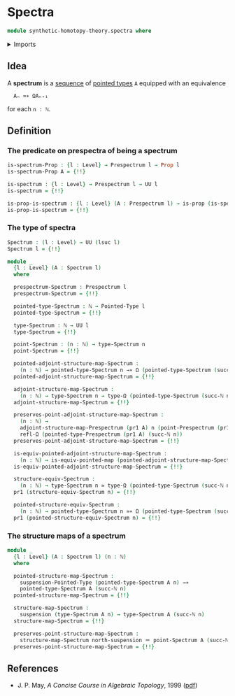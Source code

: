 # Spectra

```agda
module synthetic-homotopy-theory.spectra where
```

<details><summary>Imports</summary>

```agda
open import elementary-number-theory.natural-numbers

open import foundation.dependent-pair-types
open import foundation.equivalences
open import foundation.function-types
open import foundation.identity-types
open import foundation.propositions
open import foundation.universe-levels

open import structured-types.pointed-equivalences
open import structured-types.pointed-maps
open import structured-types.pointed-types

open import synthetic-homotopy-theory.loop-spaces
open import synthetic-homotopy-theory.prespectra
open import synthetic-homotopy-theory.suspensions-of-pointed-types
open import synthetic-homotopy-theory.suspensions-of-types
```

</details>

## Idea

A **spectrum** is a [sequence](foundation.sequences.md) of
[pointed types](structured-types.pointed-types.md) `A` equipped with an
equivalence

```text
  Aₙ ≃∗ ΩAₙ₊₁
```

for each `n : ℕ`.

## Definition

### The predicate on prespectra of being a spectrum

```agda
is-spectrum-Prop : {l : Level} → Prespectrum l → Prop l
is-spectrum-Prop A = {!!}

is-spectrum : {l : Level} → Prespectrum l → UU l
is-spectrum = {!!}

is-prop-is-spectrum : {l : Level} (A : Prespectrum l) → is-prop (is-spectrum A)
is-prop-is-spectrum = {!!}
```

### The type of spectra

```agda
Spectrum : (l : Level) → UU (lsuc l)
Spectrum l = {!!}

module _
  {l : Level} (A : Spectrum l)
  where

  prespectrum-Spectrum : Prespectrum l
  prespectrum-Spectrum = {!!}

  pointed-type-Spectrum : ℕ → Pointed-Type l
  pointed-type-Spectrum = {!!}

  type-Spectrum : ℕ → UU l
  type-Spectrum = {!!}

  point-Spectrum : (n : ℕ) → type-Spectrum n
  point-Spectrum = {!!}

  pointed-adjoint-structure-map-Spectrum :
    (n : ℕ) → pointed-type-Spectrum n →∗ Ω (pointed-type-Spectrum (succ-ℕ n))
  pointed-adjoint-structure-map-Spectrum = {!!}

  adjoint-structure-map-Spectrum :
    (n : ℕ) → type-Spectrum n → type-Ω (pointed-type-Spectrum (succ-ℕ n))
  adjoint-structure-map-Spectrum = {!!}

  preserves-point-adjoint-structure-map-Spectrum :
    (n : ℕ) →
    adjoint-structure-map-Prespectrum (pr1 A) n (point-Prespectrum (pr1 A) n) ＝
    refl-Ω (pointed-type-Prespectrum (pr1 A) (succ-ℕ n))
  preserves-point-adjoint-structure-map-Spectrum = {!!}

  is-equiv-pointed-adjoint-structure-map-Spectrum :
    (n : ℕ) → is-equiv-pointed-map (pointed-adjoint-structure-map-Spectrum n)
  is-equiv-pointed-adjoint-structure-map-Spectrum = {!!}

  structure-equiv-Spectrum :
    (n : ℕ) → type-Spectrum n ≃ type-Ω (pointed-type-Spectrum (succ-ℕ n))
  pr1 (structure-equiv-Spectrum n) = {!!}

  pointed-structure-equiv-Spectrum :
    (n : ℕ) → pointed-type-Spectrum n ≃∗ Ω (pointed-type-Spectrum (succ-ℕ n))
  pr1 (pointed-structure-equiv-Spectrum n) = {!!}
```

### The structure maps of a spectrum

```agda
module _
  {l : Level} (A : Spectrum l) (n : ℕ)
  where

  pointed-structure-map-Spectrum :
    suspension-Pointed-Type (pointed-type-Spectrum A n) →∗
    pointed-type-Spectrum A (succ-ℕ n)
  pointed-structure-map-Spectrum = {!!}

  structure-map-Spectrum :
    suspension (type-Spectrum A n) → type-Spectrum A (succ-ℕ n)
  structure-map-Spectrum = {!!}

  preserves-point-structure-map-Spectrum :
    structure-map-Spectrum north-suspension ＝ point-Spectrum A (succ-ℕ n)
  preserves-point-structure-map-Spectrum = {!!}
```

## References

- J. P. May, _A Concise Course in Algebraic Topology_, 1999
  ([pdf](https://www.math.uchicago.edu/~may/CONCISE/ConciseRevised.pdf))
